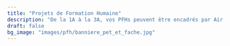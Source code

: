 ```yaml
---
title: "Projets de Formation Humaine"
description: "De la 1A à la 3A, vos PFHs peuvent être encadrés par Air ESIEA. N'attendez pas pour choisir le vôtre !"
draft: false
bg_image: "images/pfh/banniere_pet_et_fache.jpg"
---                                                       
```

